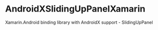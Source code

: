 # AndroidXSlidingUpPanelXamarin
Xamarin.Android binding library with AndroidX support - SlidingUpPanel
